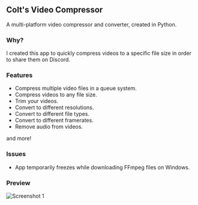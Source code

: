 ## Colt's Video Compressor
A multi-platform video compressor and converter, created in Python.

### Why?
I created this app to quickly compress videos to a specific file size in order to share them on Discord.

### Features
- Compress multiple video files in a queue system.
- Compress videos to any file size.
- Trim your videos.
- Convert to different resolutions.
- Convert to different file types.
- Convert to different framerates.
- Remove audio from videos.

and more!

### Issues
- App temporarily freezes while downloading FFmpeg files on Windows.

### Preview
![Screenshot 1](https://github.com/colthub/video-compressor/raw/main/screenshot.png)
